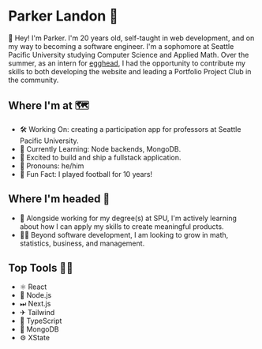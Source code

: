 # Parker Landon 🔭

👋 Hey! I'm Parker. I'm 20 years old, self-taught in web development, and on my way to becoming a software engineer. I'm a sophomore at Seattle Pacific University studying Computer Science and Applied Math. Over the summer, as an intern for [egghead](https://egghead.io), I had the opportunity to contribute my skills to both developing the website and leading a Portfolio Project Club in the community.

## Where I'm at 🗺
- 🛠 Working On: creating a participation app for professors at Seattle Pacific University.
- 🤔 Currently Learning: Node backends, MongoDB.
- 🌵 Excited to build and ship a fullstack application.
- 👑 Pronouns: he/him
- 🏈 Fun Fact: I played football for 10 years!

## Where I'm headed 🎈
- 💎 Alongside working for my degree(s) at SPU, I'm actively learning about how I can apply my skills to create meaningful products.
- 🧙‍♂️ Beyond software development, I am looking to grow in math, statistics, business, and management.

## Top Tools 👷‍♂️
- ⚛ React
- 📗 Node.js
- ⏭ Next.js
- ✈ Tailwind
- 💙 TypeScript
- 🍃 MongoDB
- ⚙ XState
